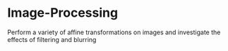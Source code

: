 # Image-Processing
Perform a variety of affine transformations on images and investigate the effects of filtering and blurring
